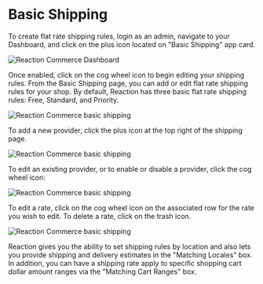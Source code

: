 # Basic Shipping

To create flat rate shipping rules, login as an admin, navigate to your Dashboard, and click on the plus icon located on "Basic Shipping" app card. 

![](//raw.github.com/reactioncommerce/reaction/master/docs/assets/guide-dashboard-shipping-arrow.png "Reaction Commerce Dashboard")

Once enabled, click on the cog wheel icon to begin editing your shipping rules. From the Basic Shipping page, you can add or edit flat rate shipping rules for your shop. By default, Reaction has three basic flat rate shipping rules: Free, Standard, and Priority. 

![](//raw.github.com/reactioncommerce/reaction/master/docs/assets/guide-basic-shipping.png "Reaction Commerce basic shipping")

To add a new provider, click the plus icon at the top right of the shipping page.

![](//raw.github.com/reactioncommerce/reaction/master/docs/assets/guide-shipping-add-provider.png "Reaction Commerce basic shipping")

To edit an existing provider, or to enable or disable a provider, click the cog wheel icon:

![](//raw.github.com/reactioncommerce/reaction/master/docs/assets/guide-shipping-update-provider.png "Reaction Commerce basic shipping")

To edit a rate, click on the cog wheel icon on the associated row for the rate you wish to edit. To delete a rate, click on the trash icon. 

![](//raw.github.com/reactioncommerce/reaction/master/docs/assets/guide-shipping-edit-rate.png "Reaction Commerce basic shipping")

Reaction gives you the ability to set shipping rules by location and also lets you provide shipping and delivery estimates in the "Matching Locales" box. In addition, you can have a shipping rate apply to specific shopping cart dollar amount ranges via the "Matching Cart Ranges" box.


